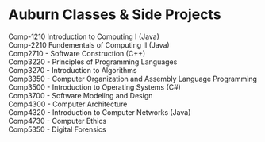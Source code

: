 # Auburn Classes & Side Projects
Comp-1210 Introduction to Computing I (Java)<br />
Comp-2210 Fundementals of Computing II (Java)<br />
Comp2710 - Software Construction (C++)<br/>
Comp3220 - Principles of Programming Languages<br />
Comp3270 - Introduction to Algorithms <br />
Comp3350 - Computer Organization and Assembly Language Programming <br />
Comp3500 - Introduction to Operating Systems (C#) <br />
Comp3700 - Software Modeling and Design <br />
Comp4300 - Computer Architecture <br />
Comp4320 - Introduction to Computer Networks (Java) <br />
Comp4730 - Computer Ethics <br />
Comp5350 - Digital Forensics <br />
